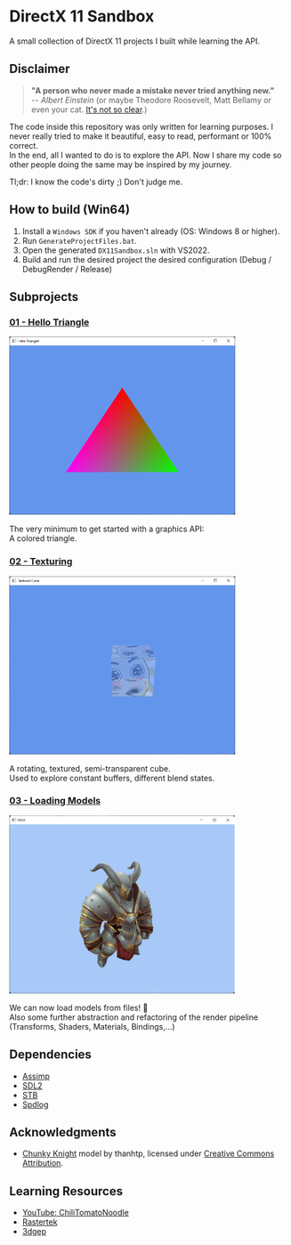 # DirectX 11 Sandbox

A small collection of DirectX 11 projects I built while learning the API.    

## Disclaimer

> **"A person who never made a mistake never tried anything new."**    
\-- *Albert Einstein* (or maybe Theodore Roosevelt, Matt Bellamy or even your cat. [It's not so clear](https://quoteinvestigator.com/2014/12/16/no-mistakes/).)

The code inside this repository was only written for learning purposes.
I never really tried to make it beautiful, easy to read, performant or 100% correct.    
In the end, all I wanted to do is to explore the API.
Now I share my code so other people doing the same may be inspired by my journey.

Tl;dr: I know the code's dirty ;) Don't judge me.

## How to build (Win64)

1. Install a `Windows SDK` if you haven't already (OS: Windows 8 or higher).
2. Run `GenerateProjectFiles.bat`.
3. Open the generated `DX11Sandbox.sln` with VS2022.
5. Build and run the desired project the desired configuration (Debug / DebugRender / Release)

## Subprojects

### [01 - Hello Triangle](01_HelloTriangle/Source/)

<p align="left">
<img src="doc/images/01_hello_triangle.png?raw=true" alt="Image of Subproject: 01-HelloTriangle" height="320px">
</p>

The very minimum to get started with a graphics API:    
A colored triangle.

### [02 - Texturing](02_TexturedCube/Source/)

<p align="left">
<img src="doc/images/02_textured_cube.png?raw=true" alt="Image of Subproject: 02-TexturedCube" height="320px">
</p>

A rotating, textured, semi-transparent cube.    
Used to explore constant buffers, different blend states.

### [03 - Loading Models](03_Mesh/Source/)

<p align="left">
<img src="doc/images/03_model.png?raw=true" alt="Image of Subproject: 03-Mesh" height="320px">
</p>

We can now load models from files! 🎉    
Also some further abstraction and refactoring of the render pipeline (Transforms, Shaders, Materials, Bindings,...)


## Dependencies

* [Assimp](www.assimp.org)
* [SDL2](https://www.libsdl.org/)
* [STB](https://github.com/nothings/stb)
* [Spdlog](https://github.com/gabime/spdlog)

## Acknowledgments

* [Chunky Knight](https://skfb.ly/6CwEJ) model by thanhtp, licensed under [Creative Commons Attribution](http://creativecommons.org/licenses/by/4.0/).

## Learning Resources

* [YouTube: ChiliTomatoNoodle](https://www.youtube.com/channel/UCsyHonfwHi4fLb2lkq0DEAA)
* [Rastertek](http://www.rastertek.com/tutdx11.html)
* [3dgep](https://www.3dgep.com/introduction-to-directx-11/)
